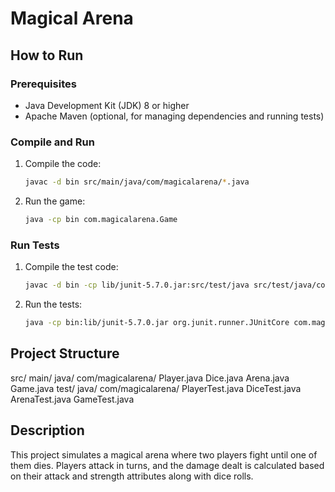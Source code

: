 # Magical Arena

## How to Run

### Prerequisites
- Java Development Kit (JDK) 8 or higher
- Apache Maven (optional, for managing dependencies and running tests)

### Compile and Run
1. Compile the code:
    ```sh
    javac -d bin src/main/java/com/magicalarena/*.java
    ```

2. Run the game:
    ```sh
    java -cp bin com.magicalarena.Game
    ```

### Run Tests
1. Compile the test code:
    ```sh
    javac -d bin -cp lib/junit-5.7.0.jar:src/test/java src/test/java/com/magicalarena/*.java
    ```

2. Run the tests:
    ```sh
    java -cp bin:lib/junit-5.7.0.jar org.junit.runner.JUnitCore com.magicalarena.PlayerTest com.magicalarena.DiceTest com.magicalarena.ArenaTest
    ```

## Project Structure
src/
main/
java/
com/magicalarena/
Player.java
Dice.java
Arena.java
Game.java
test/
java/
com/magicalarena/
PlayerTest.java
DiceTest.java
ArenaTest.java
GameTest.java


## Description
This project simulates a magical arena where two players fight until one of them dies. Players attack in turns, and the damage dealt is calculated based on their attack and strength attributes along with dice rolls.